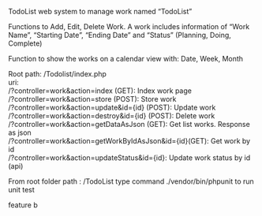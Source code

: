 TodoList
web system to manage work named “TodoList”

Functions to Add, Edit, Delete Work. A work includes information of “Work Name”, “Starting
Date”, “Ending Date” and “Status” (Planning, Doing, Complete)

Function to show the works on a calendar view with: Date, Week, Month

Root path: /Todolist/index.php
<br />
uri:<br />
/?controller=work&action=index (GET): Index work page<br />
/?controller=work&action=store (POST): Store work<br />
/?controller=work&action=update&id={id} (POST): Update work <br />
/?controller=work&action=destroy&id={id} (POST): Delete work <br />
/?controller=work&action=getDataAsJson (GET): Get list works. Response as json <br />
/?controller=work&action=getWorkByIdAsJson&id={id}(GET): Get work by id <br />
/?controller=work&action=updateStatus&id={id}: Update work status by id (api) <br />

From root folder path : /TodoList type command ./vendor/bin/phpunit to run unit test


feature b
